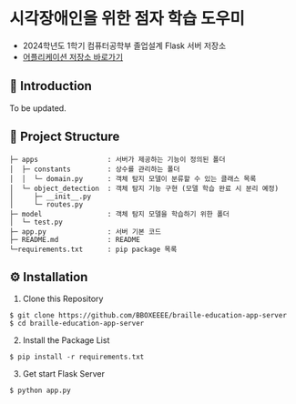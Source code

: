 # 시각장애인을 위한 점자 학습 도우미
- 2024학년도 1학기 컴퓨터공학부 졸업설계 Flask 서버 저장소
- [어플리케이션 저장소 바로가기](https://github.com/BBOXEEEE/braille-education-app)


## 📌 Introduction
To be updated.

## 📁 Project Structure

```
├─ apps                 : 서버가 제공하는 기능이 정의된 폴더
│  ├─ constants         : 상수를 관리하는 폴더
│  │  └─ domain.py      : 객체 탐지 모델이 분류할 수 있는 클래스 목록
│  └─ object_detection  : 객체 탐지 기능 구현 (모델 학습 완료 시 분리 예정)
│     ├─ __init__.py
│     └─ routes.py
├─ model                : 객체 탐지 모델을 학습하기 위한 폴더
│  └─ test.py
├─ app.py               : 서버 기본 코드
├─ README.md            : README
└─requirements.txt      : pip package 목록
```

## ⚙️ Installation
1. Clone this Repository

```shell
$ git clone https://github.com/BBOXEEEE/braille-education-app-server
$ cd braille-education-app-server
```

2. Install the Package List

```shell
$ pip install -r requirements.txt
```

3. Get start Flask Server

```shell
$ python app.py
```

